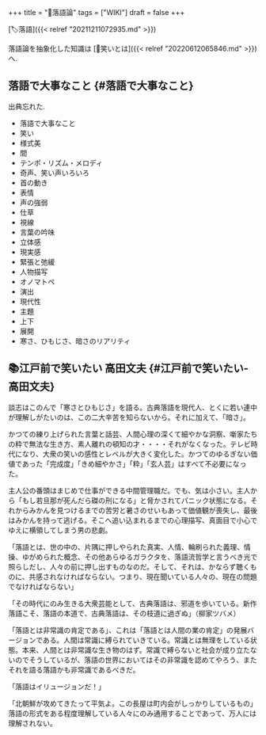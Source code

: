 +++
title = "🔖落語論"
tags = ["WIKI"]
draft = false
+++

[🏷落語]({{< relref "20211211072935.md" >}})

落語論を抽象化した知識は [🔖笑いとは]({{< relref "20220612065846.md" >}})へ.


## 落語で大事なこと {#落語で大事なこと}

出典忘れた.

-   落語で大事なこと
-   笑い
-   様式美
-   間
-   テンポ・リズム・メロディ
-   奇声、笑い声いろいろ
-   首の動き
-   表情
-   声の強弱
-   仕草
-   視線
-   言葉の吟味
-   立体感
-   現実感
-   緊張と弛緩
-   人物描写
-   オノマトペ
-   演出
-   現代性
-   主題
-   上下
-   展開
-   寒さ、ひもじさ、暗さのリアリティ


## 📚江戸前で笑いたい 高田文夫 {#江戸前で笑いたい-高田文夫}

談志はこのんで「寒さとひもじさ」を語る。古典落語を現代人、とくに若い連中が理解しがたいのは、この二大辛苦を知らないから。それに加えて、「暗さ」。

かつての練り上げられた言葉と話芸、人間心理の深くて細やかな洞察、噺家たちの粋で無法な生き方、素人離れの頓知の才・・・・それがなくなった。テレビ時代になり、大衆の笑いの感性とレベルが大きく変化した。かつてのゆるぎない価値であった「完成度」「きめ細やかさ」「粋」「玄人芸」はすべて不必要になった。

主人公の番頭はまじめで仕事ができる中間管理職だ。でも、気は小さい。主人から「もし若旦那が死んだら磔の刑になる」と脅かされてパニック状態になる。それからみかんを見つけるまでの苦労と暑さのせいもあって価値観が喪失し、最後はみかんを持って逃げる。そこへ追い込まれるまでの心理描写、真面目で小心でゆえに横領してしまう男の悲劇。

「落語とは、世の中の、片隅に押しやられた真実、人情、輪刷られた義理、情操、ゆがめられた概念、その他あらゆるガラクタを、落語流哲学と言うべき光で照らしだし、人々の前に押し出すものなのだ。そして、それは、かならず聴くものに、共感されなければならない。つまり、現在聞いている人々の、現在の問題でなければならない」

「その時代にのみ生きる大衆芸能として、古典落語は、邪道を歩いている。新作落語こそ、落語の本道で、古典落語は、その枝道に過ぎぬ」（柳家ツバメ）

「落語とは非常識の肯定である」、これは「落語とは人間の業の肯定」の発展バージョンである。人間は常識に縛られていきている。常識とは無理をしている状態。本来、人間とは非常識な生き物のはず。常識で縛らないと社会が成り立たないのでそうしているが、落語の世界においてはその非常識を認めてやろう、またそれを語る落語かも非常識であるべきだ。

「落語はイリュージョンだ！」

「北朝鮮が攻めてきたって平気よ。この長屋は町内会がしっかりしているもの」 落語の形式をある程度理解している人々にのみ通用することであって、万人には理解されない。
